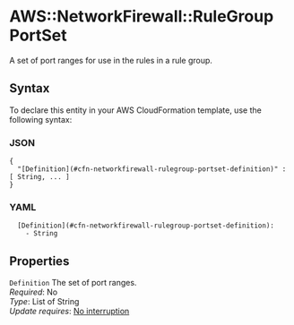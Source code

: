 # AWS::NetworkFirewall::RuleGroup PortSet<a name="aws-properties-networkfirewall-rulegroup-portset"></a>

A set of port ranges for use in the rules in a rule group\. 

## Syntax<a name="aws-properties-networkfirewall-rulegroup-portset-syntax"></a>

To declare this entity in your AWS CloudFormation template, use the following syntax:

### JSON<a name="aws-properties-networkfirewall-rulegroup-portset-syntax.json"></a>

```
{
  "[Definition](#cfn-networkfirewall-rulegroup-portset-definition)" : [ String, ... ]
}
```

### YAML<a name="aws-properties-networkfirewall-rulegroup-portset-syntax.yaml"></a>

```
  [Definition](#cfn-networkfirewall-rulegroup-portset-definition): 
    - String
```

## Properties<a name="aws-properties-networkfirewall-rulegroup-portset-properties"></a>

`Definition`  <a name="cfn-networkfirewall-rulegroup-portset-definition"></a>
The set of port ranges\.   
*Required*: No  
*Type*: List of String  
*Update requires*: [No interruption](https://docs.aws.amazon.com/AWSCloudFormation/latest/UserGuide/using-cfn-updating-stacks-update-behaviors.html#update-no-interrupt)